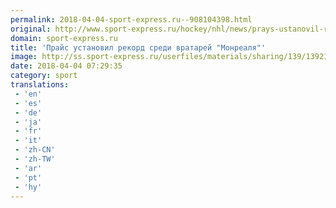 ```yaml
---
permalink: 2018-04-04-sport-express.ru--908104398.html
original: http://www.sport-express.ru/hockey/nhl/news/prays-ustanovil-rekord-sredi-vratarey-monrealya-1392119/
domain: sport-express.ru
title: 'Прайс установил рекорд среди вратарей "Монреаля"'
image: http://ss.sport-express.ru/userfiles/materials/sharing/139/1392119.jpg
date: 2018-04-04 07:29:35
category: sport
translations: 
 - 'en'
 - 'es'
 - 'de'
 - 'ja'
 - 'fr'
 - 'it'
 - 'zh-CN'
 - 'zh-TW'
 - 'ar'
 - 'pt'
 - 'hy'
---
```


